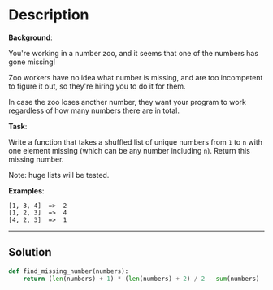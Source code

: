# Description

**Background**:

You're working in a number zoo, and it seems that one of the numbers has gone missing!

Zoo workers have no idea what number is missing, and are too incompetent to figure it out, so they're hiring you to do it for them.

In case the zoo loses another number, they want your program to work regardless of how many numbers there are in total.

**Task**:

Write a function that takes a shuffled list of unique numbers from `1` to `n` with one element missing (which can be any number including `n`). Return this missing number.

Note: huge lists will be tested.

**Examples**:

```
[1, 3, 4]  =>  2
[1, 2, 3]  =>  4
[4, 2, 3]  =>  1
```

---

## Solution

```py
def find_missing_number(numbers):
    return (len(numbers) + 1) * (len(numbers) + 2) / 2 - sum(numbers)
```
